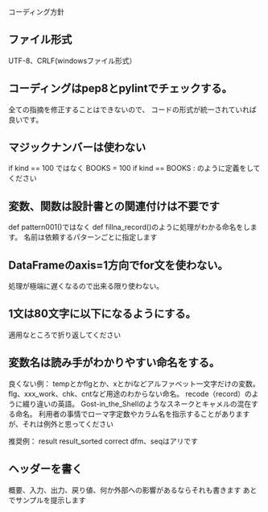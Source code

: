 コーディング方針

## ファイル形式
UTF-8、CRLF(windowsファイル形式）

## コーディングはpep8とpylintでチェックする。
全ての指摘を修正することはできないので、
コードの形式が統一されていれば良いです。

## マジックナンバーは使わない
if kind == 100
ではなく
BOOKS = 100
if kind == BOOKS : 
のように定義をしてください

## 変数、関数は設計書との関連付けは不要です
def pattern001()ではなく
def fillna_record()のように処理がわかる命名をします。
名前は依頼するパターンごとに指定します

## DataFrameのaxis=1方向でfor文を使わない。
処理が極端に遅くなるので出来る限り使わない。


## 1文は80文字に以下になるようにする。
適用なところで折り返してください

## 変数名は読み手がわかりやすい命名をする。
良くない例： 
tempとかflgとか、xとかiなどアルファベット一文字だけの変数。
flg、xxx_work、chk、cntなど用途のわからない命名。
recode（record）のように綴り違いの英語。
Gost-in_the_Shellのようなスネークとキャメルの混在する命名。
利用者の事情でローマ字定数やカラム名を指示することがありますが、それは例外と思ってください

推奨例：
result
result_sorted
correct
dfm、seqはアリです

## ヘッダーを書く
概要、入力、出力、戻り値、何か外部への影響があるならそれも書きます
あとでサンプルを提示します
